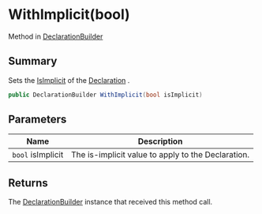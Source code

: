 # WithImplicit(bool)

Method in [DeclarationBuilder](yarn.compiler.declarationbuilder.md)

## Summary

Sets the [IsImplicit](yarn.compiler.declaration.isimplicit.md) of the [Declaration](yarn.compiler.declarationbuilder.declaration.md) .

```csharp
public DeclarationBuilder WithImplicit(bool isImplicit)
```

## Parameters

| Name              | Description                                        |
| ----------------- | -------------------------------------------------- |
| `bool` isImplicit | The is-implicit value to apply to the Declaration. |

## Returns

The [DeclarationBuilder](yarn.compiler.declarationbuilder.md) instance that received this method call.
